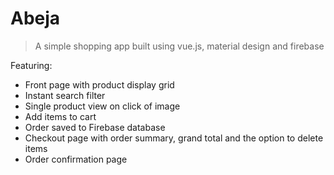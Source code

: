 # Abeja

> A simple shopping app built using vue.js, material design and firebase

Featuring:

- Front page with product display grid
- Instant search filter
- Single product view on click of image
- Add items to cart
- Order saved to Firebase database
- Checkout page with order summary, grand total and the option to delete items
- Order confirmation page


